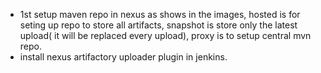- 1st setup maven repo in nexus as shows in the images, hosted is for seting up repo to store all artifacts, snapshot is store only the latest upload( it will be replaced every upload), proxy is to setup central mvn repo.  
- install nexus artifactory uploader plugin in jenkins.  
